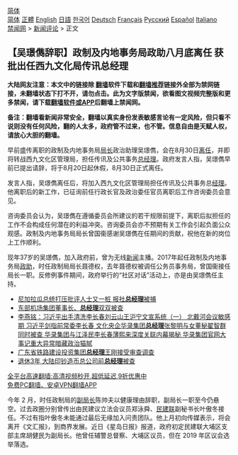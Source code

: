  <!-- 面包屑导航 --> <div class="breadcrumb"><!-- GTranslate: https://gtranslate.io/ -->  <div class="switcher notranslate">  <div class="selected">  <a href="#" onclick="return false;"> 简体</a>  </div>  <div class="option">  <a href="https://www.bannedbook.org" onclick="doGTranslate('zh-CN|zh-CN');jQuery('div.switcher div.selected a').html(jQuery(this).html());return false;" title="简体中文" class="nturl selected"> 简体</a>  <a href="https://www.bannedbook.org/zh-tw/" onclick="doGTranslate('zh-CN|zh-TW');jQuery('div.switcher div.selected a').html(jQuery(this).html());return false;" title="繁體中文" class="nturl"> 正體</a>  <a href="https://www.bannedbook.org/en/" onclick="doGTranslate('zh-CN|en');jQuery('div.switcher div.selected a').html(jQuery(this).html());return false;" title="English" class="nturl"> English</a>  <a href="https://www.bannedbook.org/ja/" onclick="doGTranslate('zh-CN|ja');jQuery('div.switcher div.selected a').html(jQuery(this).html());return false;" title="日本語" class="nturl"> 日語</a>  <a href="https://www.bannedbook.org/ko/" onclick="doGTranslate('zh-CN|ko');jQuery('div.switcher div.selected a').html(jQuery(this).html());return false;" title="한국어" class="nturl"> 한국어</a>  <a href="https://www.bannedbook.org/de/" onclick="doGTranslate('zh-CN|de');jQuery('div.switcher div.selected a').html(jQuery(this).html());return false;" title="Deutsch" class="nturl"> Deutsch</a>  <a href="https://www.bannedbook.org/fr/" onclick="doGTranslate('zh-CN|fr');jQuery('div.switcher div.selected a').html(jQuery(this).html());return false;" title="Français" class="nturl"> Français</a>  <a href="https://www.bannedbook.org/ru/" onclick="doGTranslate('zh-CN|ru');jQuery('div.switcher div.selected a').html(jQuery(this).html());return false;" title="Русский" class="nturl"> Русский</a>  <a href="https://www.bannedbook.org/es/" onclick="doGTranslate('zh-CN|es');jQuery('div.switcher div.selected a').html(jQuery(this).html());return false;" title="Español" class="nturl"> Español</a>  <a href="https://www.bannedbook.org/it/" onclick="doGTranslate('zh-CN|it');jQuery('div.switcher div.selected a').html(jQuery(this).html());return false;" title="Italiano" class="nturl"> Italiano</a>  </div>  </div>      <div class='breadcrumb-sub'><!-- Breadcrumb NavXT 6.3.0 --> <a href="https://www.bannedbook.org/" class="home">禁闻网</a> &gt; <a href="https://www.bannedbook.org/bnews/comments/" class="category">新闻评论</a> &gt; 正文</div></div><h2>【吴璟儁辞职】政制及内地事务局政助八月底离任 获批出任西九文化局传讯总经理</h2> <p class="notice"><b>大陆网友注意：本文中的链接除 <a href="https://github.com/bannedbook/fanqiang" >翻墙</a>软件下载和<a href="https://github.com/killgcd/justmysocks/blob/master/README.md">翻墙推荐</a>链接外全部为禁网链接，未翻墙状态下打不开，请勿点击。此为文字版禁闻，欲看图文视频完整版和更多禁闻，请下载<a href="https://github.com/bannedbook/fanqiang">翻墙软件或APP</a>后翻墙上禁闻网。</p><p>备注：翻墙看新闻非常安全，翻墙以真实身份发表敏感言论有一定风险，但只看不说则没有任何风险，翻的人太多，政府管不过来，也不管。信息自由是天赋人权，请放心大胆的翻墙。</b></p>  <div class="entry">  <p>早前盛传离职的政制及内地事务局<a href="https://www.bannedbook.org/bnews/tag/%E5%B1%80%E9%95%BF/" class="st_tag internal_tag" rel="tag" title="标签 局长 下的日志">局长</a>政治助理吴璟儁，会在8月30日<a href="https://www.bannedbook.org/bnews/tag/%E7%A6%BB%E4%BB%BB/" class="st_tag internal_tag" rel="tag" title="标签 离任 下的日志">离任</a>，并即将转战西九文化区管理局，担任传讯及公共事务<a href="https://www.bannedbook.org/bnews/tag/%E6%80%BB%E7%BB%8F%E7%90%86/" class="st_tag internal_tag" rel="tag" title="标签 总经理 下的日志">总经理</a>。政府发言人指，吴璟儁早前已提出请辞，将于8月20日起休假，8月30日正式离任。</p> <p>发言人指，吴璟儁离任后，将加入西九文化区管理局担任传讯及公共事务总<a href="https://www.bannedbook.org/bnews/tag/%E7%BB%8F%E7%90%86/" class="st_tag internal_tag" rel="tag" title="标签 经理 下的日志">经理</a>。他离职后的新工作，已征询前任行政长官及政治委任官员离职后工作咨询委员会意见。</p>  <p>咨询委员会认为，吴璟儁在遵循委员会所建议的若干规限前提下，离职后拟担任的工作不会构成任何潜在的利益冲突。咨询委员会亦不预期有关工作会引起负面公众观感。政制及内地事务局局长曾国衞感谢吴璟儁在任期间的贡献，祝他在新的岗位上工作顺利。</p> <p>现年37岁的吴璟儁，加入政府前，曾为无线<span class='wp_keywordlink_affiliate'><a href="https://www.bannedbook.org/" title="新闻">新闻</a></span>主播。2017年起任政制及内地事务局<a href="https://www.bannedbook.org/bnews/tag/%E6%94%BF%E5%8A%A9/" class="st_tag internal_tag" rel="tag" title="标签 政助 下的日志">政助</a>，时任政制局局长聂德权，去年聂德权被调任公务员事务局，曾国衞接任局长一职。反修例事件期间，政府举行的“社区对话”活动上，亦是由吴璟儁任主持。</p>  <ul class='op-related-articles' title='相关阅读'> <li><a href='https://www.bannedbook.org/bnews/baitai/20210816/1607118.html' target='_blank'>尼加拉瓜总统打压批评人士又一桩 报社<b>总经理</b>被捕</a></li> <li><a href='https://www.bannedbook.org/bnews/baitai/20210811/1604321.html' target='_blank'>东部机场集团董事长、<b>总经理</b>双双被查</a></li> <li><a href='https://www.bannedbook.org/bnews/comments/20210810/1603802.html' target='_blank'>李燕铭：习近平出手清洗李长春刘云山王沪宁文宣系统（一） 北戴河会议敏感期 习近平剑指前常委李长春 文化央企华录集团<b>总经理</b>张黎明与女董秘翟智群同时被查 华录集团与江泽民李长春薄熙来深度关联内幕揭秘 华录集团官网大事记重大异常暗藏政治猫腻</a></li> <li><a href='https://www.bannedbook.org/bnews/baitai/20210710/1584231.html' target='_blank'>广东省铁路建设投资集团<b>总经理</b>王刚接受审查调查</a></li> <li><a href='https://www.bannedbook.org/bnews/cnnews/20210702/1579044.html' target='_blank'>退休3年 大陆印钞造币总公司前<b>总经理</b>被查</a></li> </ul> <p class="texttj"> <a href="https://github.com/bannedbook/fanqiang/wiki/V2ray%E6%9C%BA%E5%9C%BA" target="_blank">全平台高速翻墙:高清视频秒开,超低延迟,9折优惠中</a><br/> <a href="https://github.com/bannedbook/fanqiang/wiki/%E7%A6%81%E9%97%BB%E7%BD%91%E5%AE%89%E5%8D%93%E7%BF%BB%E5%A2%99%E6%96%B0%E9%97%BBAPP" target="_blank">免费PC翻墙、安卓VPN翻墙APP</a></p><p>今年 2 月，时任政制局的<a href="https://www.bannedbook.org/bnews/tag/%e5%89%af%e5%b1%80%e9%95%bf/" class="st_tag internal_tag" rel="tag" title="标签 副局长 下的日志">副局长</a>陈帅夫以健康理由辞职，副局长一职至今仍悬空。过去政圈分别曾传出由民建议立法会议员郑泳舜、<a href="https://www.bannedbook.org/bnews/tag/%e6%b0%91%e5%bb%ba%e8%81%94/" class="st_tag internal_tag" rel="tag" title="标签 民建联 下的日志">民建联</a>副秘书长叶傲冬接任。不过有指叶傲冬未能通过最后无缘加入问责团队。他上月初向传媒表示，将会离开《文汇报》，到商界发展。近日《星岛日报》报道，政府初定民建联大埔区支部主席胡健民为副局长。他曾任辅警总督察、大埔区议员，但在 2019 年区议会选举落选。</p> <a name='sharetosocial'></a>  <div style="margin-bottom:5px;padding-bottom:5px;clear:both"> <div id="archive-pix-1" class="banner-ads"> <!-- AuctionX Display platform tag START --> <div id="26318x728x90x621x_ADSLOT2" clicktrack="%%CLICK_URL_ESC%%"></div> <!-- AuctionX Display platform tag END --> </div> <div id="archive-pix-2" class="banner-ads"> <!-- AuctionX Display platform tag START --> <div id="26315x300x250x621x_ADSLOT2" clicktrack="%%CLICK_URL_ESC%%"></div> <!-- AuctionX Display platform tag END --> </div> </div>  <div id="archive-pix-1" class="banner-ads"> <!-- AuctionX Display platform tag START --> <div id="26318x728x90x621x_ADSLOT3" clicktrack="%%CLICK_URL_ESC%%"></div> <!-- AuctionX Display platform tag END --> </div> </div><!--END ENTRY--> 
